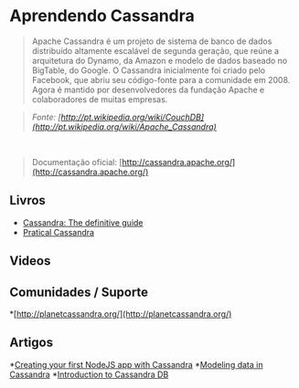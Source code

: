 # Aprendendo Cassandra

> Apache Cassandra é um projeto de sistema de banco de dados distribuído altamente escalável de segunda geração, que reúne a arquitetura do Dynamo, da Amazon e modelo de dados baseado no BigTable, do Google.
O Cassandra inicialmente foi criado pelo Facebook, que abriu seu código-fonte para a comunidade em 2008. Agora é mantido por desenvolvedores da fundação Apache e colaboradores de muitas empresas.

> *Fonte: [http://pt.wikipedia.org/wiki/CouchDB](http://pt.wikipedia.org/wiki/Apache_Cassandra)*

<br>

> Documentação oficial: [http://cassandra.apache.org/](http://cassandra.apache.org/)

## Livros
* [Cassandra: The definitive guide](http://my.safaribooksonline.com/book/networking/security/9781449399764)
* [Pratical Cassandra](http://www.amazon.com/Practical-Cassandra-Developers-Addison-Wesley-Analytics/dp/032193394X/)

## Videos

## Comunidades / Suporte

*[http://planetcassandra.org/](http://planetcassandra.org/)

## Artigos

*[Creating your first NodeJS app with Cassandra](http://devdazed.com/2012/12/19/creating-your-first-nodejs-app-with-cassandra//)
*[Modeling data in Cassandra](http://blog.safaribooksonline.com/2012/12/11/modeling-data-in-cassandra/)
*[Introduction to Cassandra DB](http://blog.safaribooksonline.com/2012/12/11/one-big-table-apache-cassandra/)
